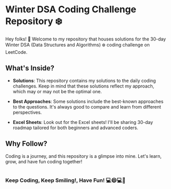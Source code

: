 # Winter  DSA Coding Challenge Repository ❄️

Hey folks! 👋 Welcome to my repository that houses solutions for the 30-day Winter DSA (Data Structures and Algorithms) ❄️ coding challenge on LeetCode.

## What's Inside?

- **Solutions**: This repository contains my solutions to the daily coding challenges. Keep in mind that these solutions reflect my approach, which may or may not be the optimal one.

- **Best Approaches**: Some solutions include the best-known approaches to the questions. It's always good to compare and learn from different perspectives.

- **Excel Sheets**: Look out for the Excel sheets! I'll be sharing 30-day roadmap tailored for both beginners and advanced coders.

## Why Follow?

Coding is a journey, and this repository is a glimpse into mine. Let's learn, grow, and have fun coding together!

#
### **Keep Coding, Keep Smiling!, Have Fun!** 💻😄💻🚀



